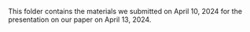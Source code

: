 This folder contains the materials we submitted on April 10, 2024 for the presentation on our paper on April 13, 2024.
